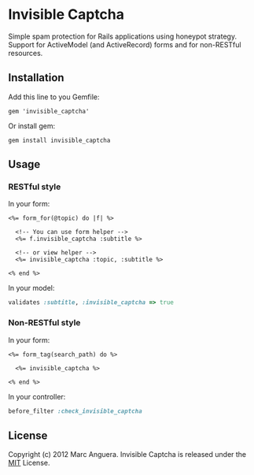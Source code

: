 # Invisible Captcha
Simple spam protection for Rails applications using honeypot strategy. Support for ActiveModel (and ActiveRecord) forms and for non-RESTful resources.

## Installation
Add this line to you Gemfile:

```
gem 'invisible_captcha'
```

Or install gem:

```
gem install invisible_captcha
```

## Usage

### RESTful style
In your form:

```erb
<%= form_for(@topic) do |f| %>

  <!-- You can use form helper -->
  <%= f.invisible_captcha :subtitle %>

  <!-- or view helper -->
  <%= invisible_captcha :topic, :subtitle %>

<% end %>
```

In your model:

```ruby
validates :subtitle, :invisible_captcha => true
```

### Non-RESTful style
In your form:

```erb
<%= form_tag(search_path) do %>

  <%= invisible_captcha %>

<% end %>
```

In your controller:

```ruby
before_filter :check_invisible_captcha
```

## License
Copyright (c) 2012 Marc Anguera. Invisible Captcha is released under the [MIT](http://opensource.org/licenses/MIT) License.
